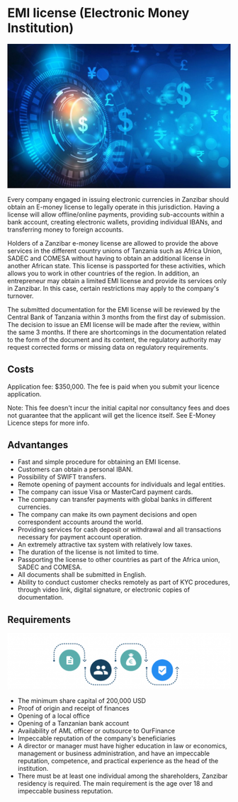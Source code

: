 # EMI license (Electronic Money Institution)

![](img/emi1.png)  

Every company engaged in issuing electronic currencies in Zanzibar should obtain an E-money license to legally operate in this jurisdiction. Having a license will allow offline/online payments, providing sub-accounts within a bank account, creating electronic wallets, providing individual IBANs, and transferring money to foreign accounts.

Holders of a Zanzibar e-money license are allowed to provide the above services in the different country unions of Tanzania  such as Africa Union, SADEC and COMESA without having to obtain an additional license in another African state. This license is passported for these activities, which allows you to work in other countries of the region. In addition, an entrepreneur may obtain a limited EMI license and provide its services only in Zanzibar. In this case, certain restrictions may apply to the company's turnover.

The submitted documentation for the EMI license will be reviewed by the Central Bank of Tanzania within 3 months from the first day of submission. The decision to issue an EMI license will be made after the review, within the same 3 months. If there are shortcomings in the documentation related to the form of the document and its content, the regulatory authority may request corrected forms or missing data on regulatory requirements.

## Costs

Application fee: $350,000. The fee is paid when you submit your licence application. 

Note: This fee doesn't incur the initial capital nor consultancy fees and does not guarantee that the applicant will get the licence itself. See E-Money Licence steps for more info.

## Advantanges

- Fast and simple procedure for obtaining an EMI license.
- Customers can obtain a personal IBAN.
- Possibility of SWIFT transfers.
- Remote opening of payment accounts for individuals and legal entities.
- The company can issue Visa or MasterCard payment cards.
- The company can transfer payments with global banks in different currencies.
- The company can make its own payment decisions and open correspondent accounts around the world.
- Providing services for cash deposit or withdrawal and all transactions necessary for payment account operation.
- An extremely attractive tax system with relatively low taxes.
- The duration of the license is not limited to time.
- Passporting the license to other countries as part of the Africa union, SADEC and COMESA.
- All documents shall be submitted in English. 
- Ability to conduct customer checks remotely as part of KYC procedures, through video link, digital signature, or electronic copies of documentation.

## Requirements

![](img/emi_requirements.png)  

- The minimum share capital of 200,000 USD 
- Proof of origin and receipt of finances
- Opening of a local office
- Opening of a Tanzanian bank account
- Availability of AML officer or outsource to OurFinance
- Impeccable reputation of the company's beneficiaries
- A director or manager must have higher education in law or economics, management or business administration, and have an impeccable reputation, competence, and practical experience as the head of the institution.
- There must be at least one individual among the shareholders, Zanzibar residency is required. The main requirement is the age over 18 and impeccable business reputation.